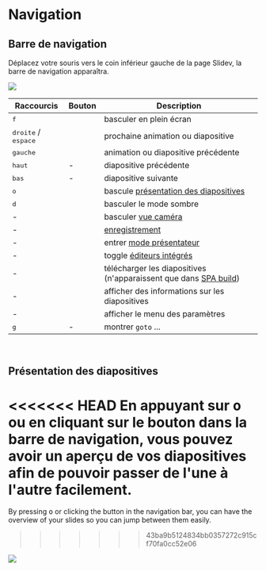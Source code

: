 # Navigation

## Barre de navigation

Déplacez votre souris vers le coin inférieur gauche de la page Slidev, la barre de navigation apparaîtra.

![](/screenshots/navbar.png)

| Raccourcis | Bouton | Description |
| --- | --- | --- |
| <kbd>f</kbd> | <carbon-maximize class="inline-icon-btn"/> <carbon-minimize class="inline-icon-btn"/> | basculer en plein écran |
| <kbd>droite</kbd> / <kbd>espace</kbd> | <carbon-arrow-right class="inline-icon-btn"/> | prochaine animation ou diapositive |
| <kbd>gauche</kbd> | <carbon-arrow-left class="inline-icon-btn"/> | animation ou diapositive précédente |
| <kbd>haut</kbd> | - | diapositive précédente |
| <kbd>bas</kbd> | - | diapositive suivante |
| <kbd>o</kbd> | <carbon-apps class="inline-icon-btn"/> | bascule [présentation des diapositives](#slides-overview) |
| <kbd>d</kbd> | <carbon-sun class="inline-icon-btn"/> <carbon-moon class="inline-icon-btn"/> | basculer le mode sombre |
| - | <carbon-user-avatar class="inline-icon-btn"/> | basculer [vue caméra](/guide/recording#camera-view) |
| - | <carbon-video class="inline-icon-btn"/> | [enregistrement](/guide/recording#camera-view) |
| - | <carbon-user-speaker class="inline-icon-btn"/> | entrer [mode présentateur](/guide/presenter-mode) |
| - | <carbon-edit class="inline-icon-btn"/> | toggle [éditeurs intégrés](/guide/editors#integrated-editor) |
| - | <carbon-download class="inline-icon-btn"/> | télécharger les diapositives (n'apparaissent que dans [SPA build](/guide/exporting#single-page-application-spa)) |
| - | <carbon-information class="inline-icon-btn"/> | afficher des informations sur les diapositives |
| - | <carbon-settings-Adjust class="inline-icon-btn"/> | afficher le menu des paramètres |
| <kbd>g</kbd> | - | montrer `goto` ... |

<br>

## Présentation des diapositives

<<<<<<< HEAD
En appuyant sur <kbd>o</kbd> ou en cliquant sur le bouton <carbon-user-speaker class="inline-icon-btn"/> dans la barre de navigation, vous pouvez avoir un aperçu de vos diapositives afin de pouvoir passer de l'une à l'autre facilement.
=======
By pressing <kbd>o</kbd> or clicking the <carbon-apps class="inline-icon-btn"/> button in the navigation bar, you can have the overview of your slides so you can jump between them easily. 
>>>>>>> 43ba9b5124834bb0357272c915cf70fa0cc52e06

![](/screenshots/slides-overview.png)
